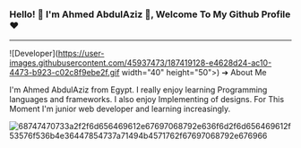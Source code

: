 ### Hello! 👋 I'm Ahmed AbdulAziz 👋, Welcome To My Github Profile ♥
---------------------------------------------------------------------
![Developer](https://user-images.githubusercontent.com/45937473/187419128-e4628d24-ac10-4473-b923-c02c8f9ebe2f.gif width="40" height="50">) ➔ About Me

I'm Ahmed AbdulAziz from Egypt.
I really enjoy learning Programming languages and frameworks.
I also enjoy Implementing of designs.
For This Moment I'm junior web developer and learning increasingly.



![68747470733a2f2f6d656469612e67697068792e636f6d2f6d656469612f53576f536b4e36447854737a71494b4571762f67697068792e676966](https://user-images.githubusercontent.com/45937473/186777755-c5bb49e4-c023-4cec-b3ce-73d3547b1f12.gif)



